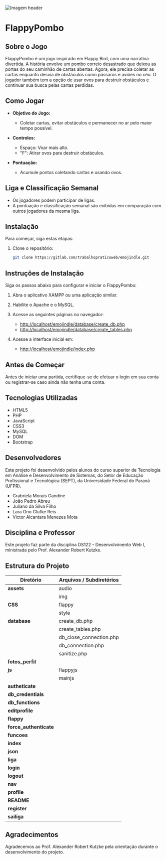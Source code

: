 ![Imagem header](assets/img/fundoprincipal.png)

# FlappyPombo

## Sobre o Jogo

FlappyPombo é um jogo inspirado em Flappy Bird, com uma narrativa divertida. A história envolve um pombo correio desastrado que deixou as portas do seu caminhão de cartas abertas. Agora, ele precisa coletar as cartas enquanto desvia de obstáculos como pássaros e aviões no céu. O jogador também tem a opção de usar ovos para destruir obstáculos e continuar sua busca pelas cartas perdidas.

## Como Jogar

- **Objetivo do Jogo:**
  - Coletar cartas, evitar obstáculos e permanecer no ar pelo maior tempo possível.

- **Controles:**
  - Espaço: Voar mais alto.
  - "F": Atirar ovos para destruir obstáculos.

- **Pontuação:**
  - Acumule pontos coletando cartas e usando ovos.

## Liga e Classificação Semanal


- Os jogadores podem participar de ligas.
- A pontuação e classificação semanal são exibidas em comparação com outros jogadores da mesma liga.

## Instalação

Para começar, siga estas etapas:

1. Clone o repositório:
   ```bash
   git clone https://gitlab.com/trabalhopraticoweb/emojindle.git
## Instruções de Instalação

Siga os passos abaixo para configurar e iniciar o FlappyPombo:

1. Abra o aplicativo XAMPP ou uma aplicação similar.

2. Habilite o Apache e o MySQL.

3. Acesse as seguintes páginas no navegador:
   - [http://localhost/emojindle/database/create_db.php](http://localhost/emojindle/database/create_db.php)
   - [http://localhost/emojindle/database/create_tables.php](http://localhost/emojindle/database/create_tables.php)

4. Acesse a interface inicial em:
   - [http://localhost/emojindle/index.php](http://localhost/emojindle/index.php)

## Antes de Começar

Antes de iniciar uma partida, certifique-se de efetuar o login em sua conta ou registrar-se caso ainda não tenha uma conta.

## Tecnologias Utilizadas

- HTML5
- PHP
- JavaScript
- CSS3
- MySQL
- DOM
- Bootstrap


## Desenvolvedores

Este projeto foi desenvolvido pelos alunos do curso superior de Tecnologia em Análise e Desenvolvimento de Sistemas, do Setor de Educação Profissional e Tecnológica (SEPT), da Universidade Federal do Paraná (UFPR).

- Grabriela Morais Gandine
- João Pedro Abreu
- Juliano da Silva Filho
- Lara Ono Glufke Reis
- Victor Alcantara Menezes Mota

## Disciplina e Professor

Este projeto faz parte da disciplina DS122 - Desenvolvimento Web I, ministrada pelo Prof. Alexander Robert Kutzke.

## Estrutura do Projeto

| Diretório          | Arquivos / Subdiretórios               |
|---------------------|--------------------------------------|
| **assets**          |   audio                          |
|            |                   img                      |
| **CSS**             |  flappy |                                      |    
|           |  style                                                                                      |
| **database**        |    create_db.php                                   |  
|    |        create_tables.php                              |
| |         db_close_connection.php                             |
|  |      db_connection.php                          |
|  |          sanitize.php               |           
| **fotos_perfil**    |                                      |
| **js**              |         flappyjs                             |
|      |     mainjs|                                                                      |
| **autheticate**     |                                      |
| **db_credentials**  |                                      |
| **db_functions**    |                                      |
| **editprofile**     |                                      |
| **flappy**          |                                      |
| **force_authenticate** |                                  |
| **funcoes**         |                                      |
| **index**           |                                      |
| **json**            |                                      |
| **liga**            |                                      |
| **login**           |                                      |
| **logout**          |                                      |
| **nav**             |                                      |
| **profile**         |                                      |
| **README**          |                                      |
| **register**        |                                      |
| **sailiga**         |                                      |


## Agradecimentos

Agradecemos ao Prof. Alexander Robert Kutzke pela orientação durante o desenvolvimento do projeto.


